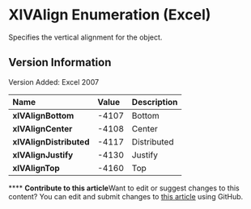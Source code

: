 
# XlVAlign Enumeration (Excel)

Specifies the vertical alignment for the object.


## Version Information

Version Added: Excel 2007 



|**Name**|**Value**|**Description**|
|:-----|:-----|:-----|
| **xlVAlignBottom**|-4107|Bottom|
| **xlVAlignCenter**|-4108|Center|
| **xlVAlignDistributed**|-4117|Distributed|
| **xlVAlignJustify**|-4130|Justify|
| **xlVAlignTop**|-4160|Top|

****   **Contribute to this article**Want to edit or suggest changes to this content? You can edit and submit changes to  [this article](https://github.com/jhershey00/VBA_Excel_Test/OpenXMLCon/articles/89d342c9-6452-a8ca-363c-f0ea1b031070.md) using GitHub.

